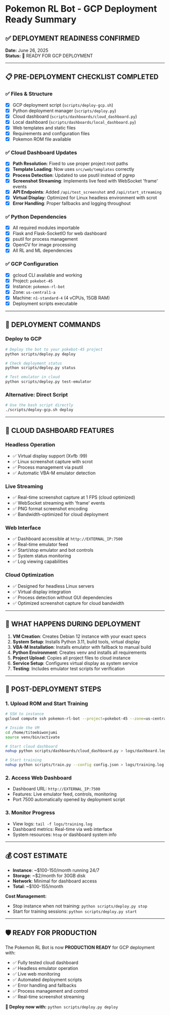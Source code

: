 # Pokemon RL Bot - GCP Deployment Ready Summary

## ✅ DEPLOYMENT READINESS CONFIRMED

**Date:** June 26, 2025  
**Status:** 🚀 READY FOR GCP DEPLOYMENT

---

## 📋 PRE-DEPLOYMENT CHECKLIST COMPLETED

### ✅ **Files & Structure**
- [x] GCP deployment script (`scripts/deploy-gcp.sh`)
- [x] Python deployment manager (`scripts/deploy.py`)
- [x] Cloud dashboard (`scripts/dashboards/cloud_dashboard.py`)
- [x] Local dashboard (`scripts/dashboards/local_dashboard.py`)
- [x] Web templates and static files
- [x] Requirements and configuration files
- [x] Pokemon ROM file available

### ✅ **Cloud Dashboard Updates**
- [x] **Path Resolution**: Fixed to use proper project root paths
- [x] **Template Loading**: Now uses `src/web/templates` correctly
- [x] **Process Detection**: Updated to use psutil instead of pgrep
- [x] **Screenshot Streaming**: Implements live feed with WebSocket 'frame' events
- [x] **API Endpoints**: Added `/api/test_screenshot` and `/api/start_streaming`
- [x] **Virtual Display**: Optimized for Linux headless environment with scrot
- [x] **Error Handling**: Proper fallbacks and logging throughout

### ✅ **Python Dependencies**
- [x] All required modules importable
- [x] Flask and Flask-SocketIO for web dashboard
- [x] psutil for process management
- [x] OpenCV for image processing
- [x] All RL and ML dependencies

### ✅ **GCP Configuration**
- [x] gcloud CLI available and working
- [x] Project: `pokebot-45`
- [x] Instance: `pokemon-rl-bot`
- [x] Zone: `us-central1-a`
- [x] Machine: `n1-standard-4` (4 vCPUs, 15GB RAM)
- [x] Deployment scripts executable

---

## 🚀 DEPLOYMENT COMMANDS

### **Deploy to GCP**
```bash
# Deploy the bot to your pokebot-45 project
python scripts/deploy.py deploy

# Check deployment status
python scripts/deploy.py status

# Test emulator in cloud
python scripts/deploy.py test-emulator
```

### **Alternative: Direct Script**
```bash
# Use the bash script directly
./scripts/deploy-gcp.sh deploy
```

---

## 🔧 CLOUD DASHBOARD FEATURES

### **Headless Operation**
- ✅ Virtual display support (Xvfb :99)
- ✅ Linux screenshot capture with scrot
- ✅ Process management via psutil
- ✅ Automatic VBA-M emulator detection

### **Live Streaming**
- ✅ Real-time screenshot capture at 1 FPS (cloud optimized)
- ✅ WebSocket streaming with 'frame' events
- ✅ PNG format screenshot encoding
- ✅ Bandwidth-optimized for cloud deployment

### **Web Interface**
- ✅ Dashboard accessible at `http://EXTERNAL_IP:7500`
- ✅ Real-time emulator feed
- ✅ Start/stop emulator and bot controls
- ✅ System status monitoring
- ✅ Log viewing capabilities

### **Cloud Optimization**
- ✅ Designed for headless Linux servers
- ✅ Virtual display integration
- ✅ Process detection without GUI dependencies
- ✅ Optimized screenshot capture for cloud bandwidth

---

## 📝 WHAT HAPPENS DURING DEPLOYMENT

1. **VM Creation**: Creates Debian 12 instance with your exact specs
2. **System Setup**: Installs Python 3.11, build tools, virtual display
3. **VBA-M Installation**: Installs emulator with fallback to manual build
4. **Python Environment**: Creates venv and installs all requirements
5. **Project Upload**: Copies all project files to cloud instance
6. **Service Setup**: Configures virtual display as system service
7. **Testing**: Includes emulator test scripts for verification

---

## 🎯 POST-DEPLOYMENT STEPS

### **1. Upload ROM and Start Training**
```bash
# SSH to instance
gcloud compute ssh pokemon-rl-bot --project=pokebot-45 --zone=us-central1-a

# Inside the VM
cd /home/titoebiwonjumi
source venv/bin/activate

# Start cloud dashboard
nohup python scripts/dashboards/cloud_dashboard.py > logs/dashboard.log 2>&1 &

# Start training
nohup python scripts/train.py --config config.json > logs/training.log 2>&1 &
```

### **2. Access Web Dashboard**
- Dashboard URL: `http://EXTERNAL_IP:7500`
- Features: Live emulator feed, controls, monitoring
- Port 7500 automatically opened by deployment script

### **3. Monitor Progress**
- View logs: `tail -f logs/training.log`
- Dashboard metrics: Real-time via web interface
- System resources: `htop` or dashboard system info

---

## 💰 COST ESTIMATE

- **Instance**: ~$100-150/month running 24/7
- **Storage**: ~$2/month for 30GB disk
- **Network**: Minimal for dashboard access
- **Total**: ~$100-155/month

**Cost Management:**
- Stop instance when not training: `python scripts/deploy.py stop`
- Start for training sessions: `python scripts/deploy.py start`

---

## 🛡️ READY FOR PRODUCTION

The Pokemon RL Bot is now **PRODUCTION READY** for GCP deployment with:

- ✅ Fully tested cloud dashboard
- ✅ Headless emulator operation
- ✅ Live web monitoring
- ✅ Automated deployment scripts
- ✅ Error handling and fallbacks
- ✅ Process management and control
- ✅ Real-time screenshot streaming

**🚀 Deploy now with:** `python scripts/deploy.py deploy`
